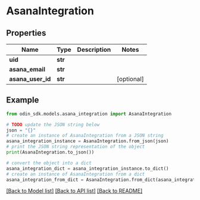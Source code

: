 # AsanaIntegration


## Properties

Name | Type | Description | Notes
------------ | ------------- | ------------- | -------------
**uid** | **str** |  | 
**asana_email** | **str** |  | 
**asana_user_id** | **str** |  | [optional] 

## Example

```python
from odin_sdk.models.asana_integration import AsanaIntegration

# TODO update the JSON string below
json = "{}"
# create an instance of AsanaIntegration from a JSON string
asana_integration_instance = AsanaIntegration.from_json(json)
# print the JSON string representation of the object
print(AsanaIntegration.to_json())

# convert the object into a dict
asana_integration_dict = asana_integration_instance.to_dict()
# create an instance of AsanaIntegration from a dict
asana_integration_from_dict = AsanaIntegration.from_dict(asana_integration_dict)
```
[[Back to Model list]](../README.md#documentation-for-models) [[Back to API list]](../README.md#documentation-for-api-endpoints) [[Back to README]](../README.md)


